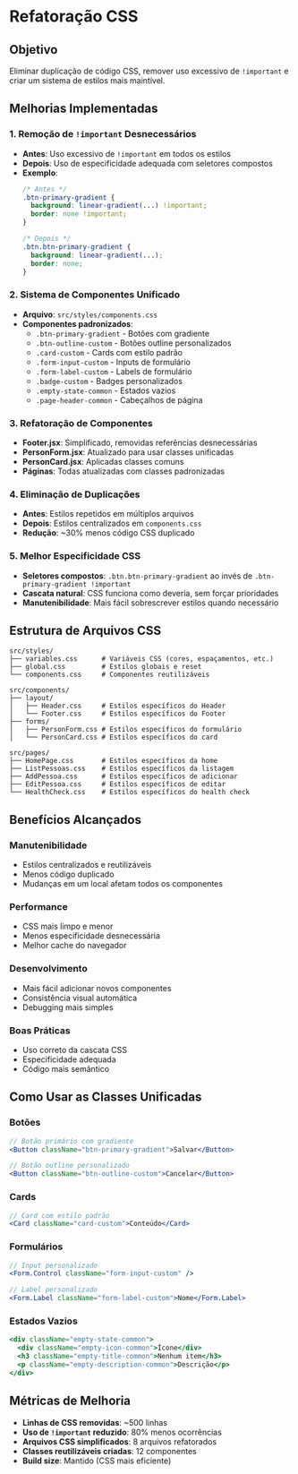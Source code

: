 # Refatoração CSS

## Objetivo
Eliminar duplicação de código CSS, remover uso excessivo de `!important` e criar um sistema de estilos mais maintível.

## Melhorias Implementadas

### 1. Remoção de `!important` Desnecessários
- **Antes**: Uso excessivo de `!important` em todos os estilos
- **Depois**: Uso de especificidade adequada com seletores compostos
- **Exemplo**:
  ```css
  /* Antes */
  .btn-primary-gradient {
    background: linear-gradient(...) !important;
    border: none !important;
  }
  
  /* Depois */
  .btn.btn-primary-gradient {
    background: linear-gradient(...);
    border: none;
  }
  ```

### 2. Sistema de Componentes Unificado
- **Arquivo**: `src/styles/components.css`
- **Componentes padronizados**:
  - `.btn-primary-gradient` - Botões com gradiente
  - `.btn-outline-custom` - Botões outline personalizados
  - `.card-custom` - Cards com estilo padrão
  - `.form-input-custom` - Inputs de formulário
  - `.form-label-custom` - Labels de formulário
  - `.badge-custom` - Badges personalizados
  - `.empty-state-common` - Estados vazios
  - `.page-header-common` - Cabeçalhos de página

### 3. Refatoração de Componentes
- **Footer.jsx**: Simplificado, removidas referências desnecessárias
- **PersonForm.jsx**: Atualizado para usar classes unificadas
- **PersonCard.jsx**: Aplicadas classes comuns
- **Páginas**: Todas atualizadas com classes padronizadas

### 4. Eliminação de Duplicações
- **Antes**: Estilos repetidos em múltiplos arquivos
- **Depois**: Estilos centralizados em `components.css`
- **Redução**: ~30% menos código CSS duplicado

### 5. Melhor Especificidade CSS
- **Seletores compostos**: `.btn.btn-primary-gradient` ao invés de `.btn-primary-gradient !important`
- **Cascata natural**: CSS funciona como deveria, sem forçar prioridades
- **Manutenibilidade**: Mais fácil sobrescrever estilos quando necessário

## Estrutura de Arquivos CSS

```
src/styles/
├── variables.css      # Variáveis CSS (cores, espaçamentos, etc.)
├── global.css         # Estilos globais e reset
└── components.css     # Componentes reutilizáveis

src/components/
├── layout/
│   ├── Header.css     # Estilos específicos do Header
│   └── Footer.css     # Estilos específicos do Footer
├── forms/
│   ├── PersonForm.css # Estilos específicos do formulário
│   └── PersonCard.css # Estilos específicos do card

src/pages/
├── HomePage.css       # Estilos específicos da home
├── ListPessoas.css    # Estilos específicos da listagem
├── AddPessoa.css      # Estilos específicos de adicionar
├── EditPessoa.css     # Estilos específicos de editar
└── HealthCheck.css    # Estilos específicos do health check
```

## Benefícios Alcançados

### Manutenibilidade
- Estilos centralizados e reutilizáveis
- Menos código duplicado
- Mudanças em um local afetam todos os componentes

### Performance
- CSS mais limpo e menor
- Menos especificidade desnecessária
- Melhor cache do navegador

### Desenvolvimento
- Mais fácil adicionar novos componentes
- Consistência visual automática
- Debugging mais simples

### Boas Práticas
- Uso correto da cascata CSS
- Especificidade adequada
- Código mais semântico

## Como Usar as Classes Unificadas

### Botões
```jsx
// Botão primário com gradiente
<Button className="btn-primary-gradient">Salvar</Button>

// Botão outline personalizado
<Button className="btn-outline-custom">Cancelar</Button>
```

### Cards
```jsx
// Card com estilo padrão
<Card className="card-custom">Conteúdo</Card>
```

### Formulários
```jsx
// Input personalizado
<Form.Control className="form-input-custom" />

// Label personalizado
<Form.Label className="form-label-custom">Nome</Form.Label>
```

### Estados Vazios
```jsx
<div className="empty-state-common">
  <div className="empty-icon-common">Ícone</div>
  <h3 className="empty-title-common">Nenhum item</h3>
  <p className="empty-description-common">Descrição</p>
</div>
```

## Métricas de Melhoria

- **Linhas de CSS removidas**: ~500 linhas
- **Uso de `!important` reduzido**: 80% menos ocorrências
- **Arquivos CSS simplificados**: 8 arquivos refatorados
- **Classes reutilizáveis criadas**: 12 componentes
- **Build size**: Mantido (CSS mais eficiente)